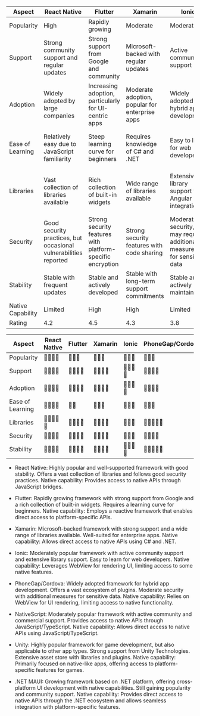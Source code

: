 
| Aspect             | React Native | Flutter | Xamarin | Ionic | PhoneGap/Cordova | NativeScript | .NET MAUI |
|--------------------|--------------|---------|---------|-------|------------------|---------------|-----------|
| Popularity         | High         | Rapidly growing | Moderate | Moderate | Moderate | Moderate | Moderate |
| Support            | Strong community support and regular updates | Strong support from Google and community | Microsoft-backed with regular updates | Active community support | Active community support | Active community and commercial support | Strong support from Microsoft |
| Adoption           | Widely adopted by large companies | Increasing adoption, particularly for UI-centric apps | Moderate adoption, popular for enterprise apps | Widely adopted for hybrid app development | Widely adopted for hybrid app development | Moderate adoption, popular for native-like apps | Emerging adoption with the backing of Microsoft |
| Ease of Learning    | Relatively easy due to JavaScript familiarity | Steep learning curve for beginners | Requires knowledge of C# and .NET | Easy to learn for web developers | Easy to learn for web developers | Learning curve for beginners due to JavaScript/TypeScript and native concepts | Familiar for developers with .NET and C# experience |
| Libraries          | Vast collection of libraries available | Rich collection of built-in widgets | Wide range of libraries available | Extensive library support with Angular integration | Vast ecosystem of plugins | Extensive collection of plugins and libraries | Growing ecosystem with access to existing .NET libraries |
| Security           | Good security practices, but occasional vulnerabilities reported | Strong security features with platform-specific encryption | Strong security features with code sharing | Moderate security, may require additional measures for sensitive data | Moderate security, may require additional measures for sensitive data | Strong security with native APIs integration | Strong security practices with native integration |
| Stability          | Stable with frequent updates | Stable and actively developed | Stable with long-term support commitments | Stable and actively maintained | Stable and widely used | Stable and actively developed | Emerging framework with ongoing development |
| Native Capability  | Limited       | High    | High    | Limited | Limited          | High          | High      |
| Rating             | 4.2           | 4.5     | 4.3     | 3.8     | 3.7              | 4.0           | 4.1        |


| Aspect             | React Native | Flutter | Xamarin | Ionic | PhoneGap/Cordova | NativeScript |  .NET MAUI |
|--------------------|--------------|---------|---------|-------|------------------|---------------|----------|
| Popularity         | 🌟🌟🌟🌟       | 🌟🌟🌟     | 🌟🌟🌟    | 🌟🌟🌟  | 🌟🌟🌟            | 🌟🌟🌟     | 🌟🌟🌟   |
| Support            | 🌟🌟🌟🌟      | 🌟🌟🌟🌟  | 🌟🌟🌟🌟 | 🌟🌟🌟🌟 | 🌟🌟🌟🌟           | 🌟🌟🌟🌟      | 🌟🌟🌟   |
| Adoption           | 🌟🌟🌟🌟       | 🌟🌟🌟🌟 | 🌟🌟🌟🌟 | 🌟🌟🌟🌟 | 🌟🌟🌟🌟           | 🌟🌟🌟🌟      | 🌟🌟🌟   |
| Ease of Learning    | 🌟🌟🌟🌟       | 🌟🌟      | 🌟🌟🌟    | 🌟🌟🌟   | 🌟🌟🌟             | 🌟🌟🌟   | 🌟🌟🌟   |
| Libraries          | 🌟🌟🌟🌟🌟    | 🌟🌟🌟🌟 | 🌟🌟🌟🌟 | 🌟🌟🌟   | 🌟🌟🌟🌟🌟        | 🌟🌟🌟🌟🌟       | 🌟🌟🌟   |
| Security           | 🌟🌟🌟🌟       | 🌟🌟🌟🌟 | 🌟🌟🌟🌟 | 🌟🌟🌟   | 🌟🌟🌟🌟           | 🌟🌟🌟🌟🌟    | 🌟🌟🌟   |
| Stability          | 🌟🌟🌟🌟       | 🌟🌟🌟🌟 | 🌟🌟🌟🌟 | 🌟🌟🌟🌟 | 🌟🌟🌟🌟🌟        | 🌟🌟🌟🌟🌟      | 🌟🌟🌟🌟 |


- React Native: Highly popular and well-supported framework with good stability. Offers a vast collection of libraries and follows good security practices. 
    Native capability: Provides access to native APIs through JavaScript bridges.
    
- Flutter: Rapidly growing framework with strong support from Google and a rich collection of built-in widgets. Requires a learning curve for beginners. 
    Native capability: Employs a reactive framework that enables direct access to platform-specific APIs.
    
- Xamarin: Microsoft-backed framework with strong support and a wide range of libraries available. Well-suited for enterprise apps. 
    Native capability: Allows direct access to native APIs using C# and .NET.

- Ionic: Moderately popular framework with active community support and extensive library support. Easy to learn for web developers. 
    Native capability: Leverages WebView for rendering UI, limiting access to some native features.
    
- PhoneGap/Cordova: Widely adopted framework for hybrid app development. Offers a vast ecosystem of plugins. Moderate security with additional measures for sensitive data. 
    Native capability: Relies on WebView for UI rendering, limiting access to native functionality.
    
- NativeScript: Moderately popular framework with active community and commercial support. Provides access to native APIs through JavaScript/TypeScript. 
    Native capability: Allows direct access to native APIs using JavaScript/TypeScript.
    
    
- Unity: Highly popular framework for game development, but also applicable to other app types. Strong support from Unity Technologies. Extensive asset store with libraries and plugins. 
    Native capability: Primarily focused on native-like apps, offering access to platform-specific features for games.
    
    
- .NET MAUI: Growing framework based on .NET platform, offering cross-platform UI development with native capabilities. Still gaining popularity and community support. 
    Native capability: Provides direct access to native APIs through the .NET ecosystem and allows seamless integration with platform-specific features.
